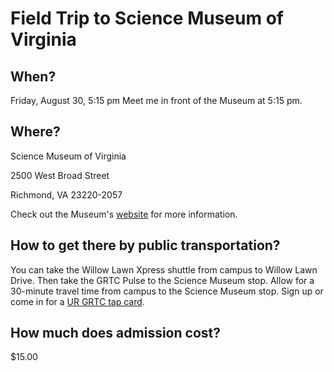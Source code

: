 # Field Trip to Science Museum of Virginia
## When?
Friday, August 30, 5:15 pm
Meet me in front of the Museum at 5:15 pm.
## Where?
Science Museum of Virginia

2500 West Broad Street

Richmond, VA 23220-2057

Check out the Museum's [website](https://www.smv.org/) for more information.
## How to get there by public transportation?
You can take the Willow Lawn Xpress shuttle from campus to Willow Lawn Drive. Then take the GRTC Pulse to the Science Museum stop. Allow for a 30-minute travel time from campus to the Science Museum stop. Sign up or come in for a [UR GRTC tap card](https://transportation.richmond.edu/other-services/grtc/index.html).   
## How much does admission cost?
$15.00
